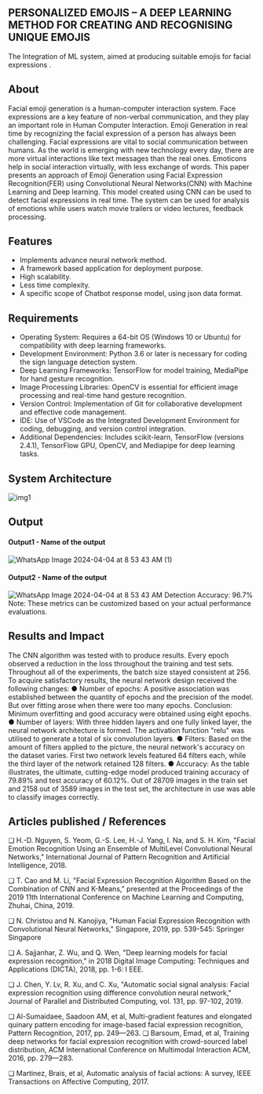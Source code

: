 ## PERSONALIZED EMOJIS – A DEEP LEARNING METHOD FOR CREATING AND RECOGNISING UNIQUE EMOJIS
  The Integration of ML system, aimed at producing suitable emojis for facial expressions .
## About
 Facial emoji generation is a human-computer interaction system. Face expressions are a key feature of non-verbal communication, and they play an important role in Human Computer Interaction. Emoji Generation in real time by recognizing the facial expression of a person has always been challenging. Facial expressions are vital to social communication between humans. As the world is emerging with new technology every day, there are more virtual interactions like text messages than the real ones. Emoticons help in social interaction virtually, with less exchange of words. This paper presents an approach of Emoji Generation using Facial Expression Recognition(FER) using Convolutional Neural Networks(CNN) with Machine Learning and Deep learning. This model created using CNN can be used to detect facial expressions in real time. The system can be used for analysis of emotions while users watch movie trailers or video lectures, feedback processing.

## Features
<!--List the features of the project as shown below-->
- Implements advance neural network method.
- A framework based application for deployment purpose.
- High scalability.
- Less time complexity.
- A specific scope of Chatbot response model, using json data format.

## Requirements
<!--List the requirements of the project as shown below-->
* Operating System: Requires a 64-bit OS (Windows 10 or Ubuntu) for compatibility with deep learning frameworks.
* Development Environment: Python 3.6 or later is necessary for coding the sign language detection system.
* Deep Learning Frameworks: TensorFlow for model training, MediaPipe for hand gesture recognition.
* Image Processing Libraries: OpenCV is essential for efficient image processing and real-time hand gesture recognition.
* Version Control: Implementation of Git for collaborative development and effective code management.
* IDE: Use of VSCode as the Integrated Development Environment for coding, debugging, and version control integration.
* Additional Dependencies: Includes scikit-learn, TensorFlow (versions 2.4.1), TensorFlow GPU, OpenCV, and Mediapipe for deep learning tasks.

## System Architecture

![img1](https://github.com/siva-169/Projectwork2/assets/113030675/1d57b2a7-dd3c-4eb4-8124-6bfc43d802cd)




## Output
#### Output1 - Name of the output

![WhatsApp Image 2024-04-04 at 8 53 43 AM (1)](https://github.com/siva-169/Projectwork2/assets/113030675/3fd3a15a-7d72-4be2-b189-802d3359857f)
#### Output2 - Name of the output
![WhatsApp Image 2024-04-04 at 8 53 43 AM](https://github.com/siva-169/Projectwork2/assets/113030675/76843758-3c73-4733-b885-a8e38d4a5894)
Detection Accuracy: 96.7%
Note: These metrics can be customized based on your actual performance evaluations.


## Results and Impact

The CNN algorithm was tested with to produce results. Every epoch observed a reduction in the loss throughout the training and test sets. Throughout all of the experiments, the batch size stayed consistent at 256. To acquire satisfactory results, the neural network design received the following changes: 
● Number of epochs: A positive association was established between the quantity of epochs and the precision of the model. But over fitting arose when there were too many epochs. Conclusion: Minimum overfitting and good accuracy were obtained using eight epochs. 
● Number of layers: With three hidden layers and one fully linked layer, the neural network architecture is formed. The activation function "relu" was utilised to generate a total of six convolution layers. 
● Filters: Based on the amount of filters applied to the picture, the neural network's accuracy on the dataset varies. First two network levels featured 64 filters each, while the third layer of the network retained 128 filters. 
● Accuracy: As the table illustrates, the ultimate, cutting-edge model produced training accuracy of 79.89% and test accuracy of 60.12%. Out of 28709 images in the train set and 2158 out of 3589 images in the test set, the architecture in use was able to classify images correctly. 


## Articles published / References
❏ H.-D. Nguyen, S. Yeom, G.-S. Lee, H.-J. Yang, I. Na, and S. H. Kim, "Facial Emotion Recognition Using an Ensemble of MultiLevel Convolutional Neural Networks," International Journal of Pattern Recognition and Artificial Intelligence, 2018.

❏ T. Cao and M. Li, "Facial Expression Recognition Algorithm Based on the Combination of CNN and K-Means," presented at the Proceedings of the 2019 11th International Conference on Machine Learning and Computing, Zhuhai, China, 2019. 

❏ N. Christou and N. Kanojiya, "Human Facial Expression Recognition with Convolutional Neural Networks," Singapore, 2019, pp. 539-545: Springer Singapore 

❏ A. Sajjanhar, Z. Wu, and Q. Wen, "Deep learning models for facial expression recognition," in 2018 Digital Image Computing: Techniques and Applications (DICTA), 2018, pp. 1-6: I EEE. 

❏ J. Chen, Y. Lv, R. Xu, and C. Xu, "Automatic social signal analysis: Facial expression recognition using difference convolution neural network," Journal of Parallel and Distributed Computing, vol. 131, pp. 97-102, 2019. 

❏ Al-Sumaidaee, Saadoon AM, et al, Multi-gradient features and elongated quinary pattern encoding for image-based facial expression recognition, Pattern Recognition, 2017, pp. 249—263. 
❏ Barsoum, Emad, et al, Training deep networks for facial expression recognition with crowd-sourced label distribution, ACM International Conference on Multimodal Interaction ACM, 2016, pp. 279—283.

❏ Martinez, Brais, et al, Automatic analysis of facial actions: A survey, IEEE Transactions on Affective Computing, 2017. 




